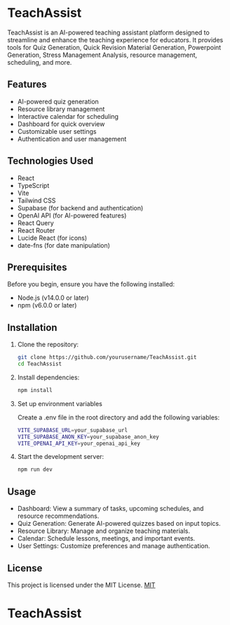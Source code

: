 # TeachAssist

TeachAssist is an AI-powered teaching assistant platform designed to streamline and enhance the teaching experience for educators. It provides tools for Quiz Generation, Quick Revision Material Generation, Powerpoint Generation, Stress Management Analysis, resource management, scheduling, and more.

## Features

- AI-powered quiz generation
- Resource library management
- Interactive calendar for scheduling
- Dashboard for quick overview
- Customizable user settings
- Authentication and user management

## Technologies Used

- React
- TypeScript
- Vite
- Tailwind CSS
- Supabase (for backend and authentication)
- OpenAI API (for AI-powered features)
- React Query
- React Router
- Lucide React (for icons)
- date-fns (for date manipulation)

## Prerequisites

Before you begin, ensure you have the following installed:
- Node.js (v14.0.0 or later)
- npm (v6.0.0 or later)


## Installation

1. Clone the repository:

   ```sh
   git clone https://github.com/yourusername/TeachAssist.git
   cd TeachAssist
   ```

2. Install dependencies:

   ```sh
   npm install
   ```

3. Set up environment variables
   
   Create a .env file in the root directory and add the following variables:
   
   ```sh
   VITE_SUPABASE_URL=your_supabase_url
   VITE_SUPABASE_ANON_KEY=your_supabase_anon_key
   VITE_OPENAI_API_KEY=your_openai_api_key
   ```
  
5. Start the development server:
   
   ```sh
   npm run dev
   ```

## Usage

- Dashboard: View a summary of tasks, upcoming schedules, and resource recommendations.
- Quiz Generation: Generate AI-powered quizzes based on input topics.
- Resource Library: Manage and organize teaching materials.
- Calendar: Schedule lessons, meetings, and important events.
- User Settings: Customize preferences and manage authentication.
 
## License

This project is licensed under the MIT License. [MIT](https://choosealicense.com/licenses/mit/)
# TeachAssist
